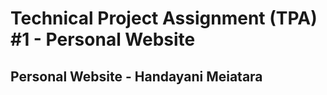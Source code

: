# Technical Project Assignment (TPA) #1 - Personal Website

## Personal Website - Handayani Meiatara
